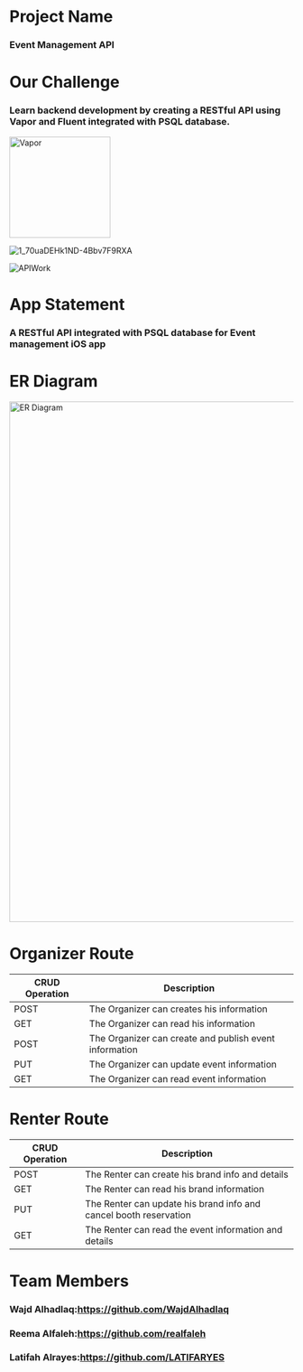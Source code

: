 # Project Name
### Event Management API
# Our Challenge
### Learn backend development by creating a RESTful API using Vapor and Fluent integrated with PSQL database.

<img width="179" alt="Vapor" src="https://github.com/realfaleh/API---EventManagement/assets/86900714/3ca3c89c-8665-445e-b878-4dbbb0089ec6">

![1_70uaDEHk1ND-4Bbv7F9RXA](https://github.com/realfaleh/API---EventManagement/assets/86900714/583338f8-e0cb-4daa-8948-c1a9c41ac338)

![APIWork](https://github.com/realfaleh/API---EventManagement/assets/86900714/93a09f0c-cb7b-4ccd-875d-239addad30cf)

# App Statement
### A RESTful API integrated with PSQL database for Event management iOS app
# ER Diagram
<img width="922" alt="ER Diagram" src="https://github.com/realfaleh/API---EventManagement/assets/86900714/e25e9753-09f5-40d2-9892-6ddba5fd0633">

# Organizer Route
|CRUD Operation   | Description     |
| --------------- | --------------- |
| POST            | The Organizer can creates his information                      |
| GET             | The Organizer can read his information                         |
| POST            | The Organizer can create and publish event information         |
| PUT             |  The Organizer can update event information                    |
| GET             | The Organizer can read event information                   |


# Renter Route
 |CRUD Operation   | Description    |
| --------------- | --------------- |
| POST            | The Renter can create his brand info and details                  |
| GET             | The Renter can read his brand information                     |
| PUT             | The Renter can update his brand info and cancel booth reservation |
| GET             | The Renter can read the event information and details                                                                  |

# Team Members
### Wajd Alhadlaq:https://github.com/WajdAlhadlaq
### Reema Alfaleh:https://github.com/realfaleh
### Latifah Alrayes:https://github.com/LATIFARYES
